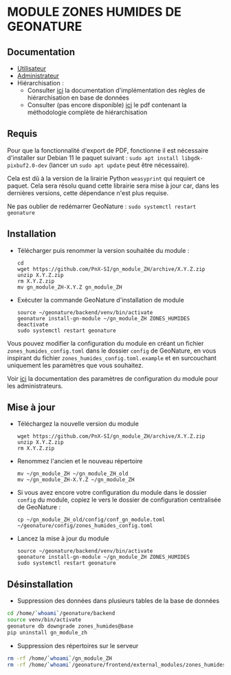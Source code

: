 # **MODULE ZONES HUMIDES DE GEONATURE**

## **Documentation**

- [Utilisateur](/doc/user.md)
- [Administrateur](/doc/admin.md)
- Hiérarchisation : 
  - Consulter [ici](/doc/hierarchy.md) la documentation d'implémentation des règles de hiérarchisation en base de données
  - Consulter (pas encore disponible) [ici](https://geonature.fr/documents/) le pdf contenant la méthodologie complète de hiérarchisation

## **Requis**

Pour que la fonctionnalité d'export de PDF, fonctionne il est nécessaire d'installer sur Debian 11 le paquet suivant :
`sudo apt install libgdk-pixbuf2.0-dev` (lancer un `sudo apt update` peut être nécessaire).

Cela est dû à la version de la lirairie Python `weasyprint` qui requiert ce paquet. Cela sera résolu quand cette librairie sera mise à jour car, dans les dernières versions, cette dépendance n'est plus requise.

Ne pas oublier de redémarrer GeoNature : 
`sudo systemctl restart geonature`

## **Installation**

- Télécharger puis renommer la version souhaitée du module :

  ```
  cd
  wget https://github.com/PnX-SI/gn_module_ZH/archive/X.Y.Z.zip
  unzip X.Y.Z.zip
  rm X.Y.Z.zip
  mv gn_module_ZH-X.Y.Z gn_module_ZH
  ```

- Exécuter la commande GeoNature d'installation de module

  ```
  source ~/geonature/backend/venv/bin/activate
  geonature install-gn-module ~/gn_module_ZH ZONES_HUMIDES
  deactivate
  sudo systemctl restart geonature
  ```

Vous pouvez modifier la configuration du module en créant un fichier `zones_humides_config.toml` dans le dossier `config` de GeoNature, en vous inspirant 
du fichier `zones_humides_config.toml.example` et en surcouchant uniquement les paramètres que vous souhaitez.

Voir [ici](/doc/admin.md) la documentation des paramètres de configuration du module pour les administrateurs.

## **Mise à jour**

- Téléchargez la nouvelle version du module

  ```
  wget https://github.com/PnX-SI/gn_module_ZH/archive/X.Y.Z.zip
  unzip X.Y.Z.zip
  rm X.Y.Z.zip
  ```

- Renommez l'ancien et le nouveau répertoire

  ```
  mv ~/gn_module_ZH ~/gn_module_ZH_old
  mv ~/gn_module_ZH-X.Y.Z ~/gn_module_ZH
  ```

- Si vous avez encore votre configuration du module dans le dossier `config` du module, copiez le vers le dossier de configuration centralisée de GeoNature :

  ```
  cp ~/gn_module_ZH_old/config/conf_gn_module.toml  ~/geonature/config/zones_humides_config.toml
  ```

- Lancez la mise à jour du module

  ```
  source ~/geonature/backend/venv/bin/activate
  geonature install-gn-module ~/gn_module_ZH ZONES_HUMIDES
  sudo systemctl restart geonature
  ```

## **Désinstallation**

- Suppression des données dans plusieurs tables de la base de données

```bash
cd /home/`whoami`/geonature/backend
source venv/bin/activate
geonature db downgrade zones_humides@base
pip uninstall gn_module_zh
```

- Suppression des répertoires sur le serveur

```bash
rm -rf /home/`whoami`/gn_module_ZH
rm -rf /home/`whoami`/geonature/frontend/external_modules/zones_humides
```

